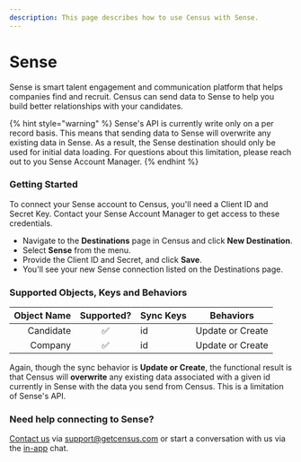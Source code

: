 ```yaml
---
description: This page describes how to use Census with Sense.
---
```


# Sense

Sense is smart talent engagement and communication platform that helps companies find and recruit. Census can send data to Sense to help you build better relationships with your candidates.

{% hint style="warning" %}
Sense's API is currently write only on a per record basis. This means that sending data to Sense will overwrite any existing data in Sense. As a result, the Sense destination should only be used for initial data loading. For questions about this limitation, please reach out to you Sense Account Manager.
{% endhint %}

### Getting Started

To connect your Sense account to Census, you'll need a Client ID and Secret Key. Contact your Sense Account Manager to get access to these credentials.

* Navigate to the **Destinations** page in Census and click **New Destination**.
* Select **Sense** from the menu.
* Provide the Client ID and Secret, and click **Save**.
* You'll see your new Sense connection listed on the Destinations page.

### Supported Objects, Keys and Behaviors

| **Object Name** | **Supported?** | **Sync Keys** | **Behaviors**    |
| --------------: | :------------: | ------------- | ---------------- |
|       Candidate |        ✅       | id            | Update or Create |
|         Company |        ✅       | id            | Update or Create |

Again, though the sync behavior is **Update or Create**, the functional result is that Census will **overwrite** any existing data associated with a given id currently in Sense with the data you send from Census. This is a limitation of Sense's API.

### Need help connecting to Sense?

[Contact us](mailto:support@getcensus.com) via support@getcensus.com or start a conversation with us via the [in-app](https://app.getcensus.com) chat.
